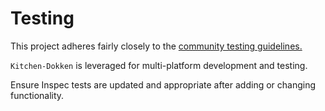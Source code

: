 # Testing
This project adheres fairly closely to the [community testing guidelines.](https://github.com/chef-cookbooks/community_cookbook_documentation/blob/master/TESTING.MD)

`Kitchen-Dokken` is leveraged for multi-platform development and testing.

Ensure Inspec tests are updated and appropriate after adding or changing functionality.
